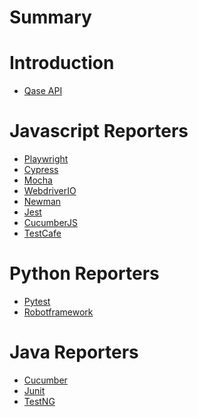 # Summary

# Introduction
- [Qase API]()

# Javascript Reporters 
- [Playwright](./playwright.md)
- [Cypress]()
- [Mocha]()
- [WebdriverIO]()
- [Newman]()
- [Jest]()
- [CucumberJS]()
- [TestCafe]()


# Python Reporters  
- [Pytest]()
- [Robotframework]()

# Java Reporters  
- [Cucumber]()
- [Junit]()
- [TestNG]()

